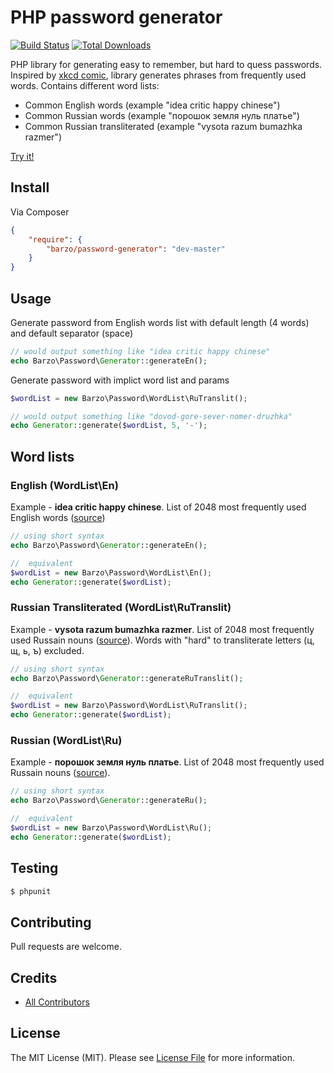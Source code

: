 PHP password generator
==================

[![Build Status](https://travis-ci.org/denys-potapov/password-generator.png?branch=master)](https://travis-ci.org/denys-potapov/password-generator )
[![Total Downloads](https://poser.pugx.org/barzo/password-generator/downloads.png)](https://packagist.org/packages/barzo/password-generator)

PHP library for generating easy to remember, but hard to quess passwords.
Inspired by [xkcd comic](http://xkcd.com/936/), library generates phrases from frequently used words. Contains different word lists:

* Common English words (example "idea critic happy chinese")
* Common Russian words (example "порошок земля нуль платье")
* Common Russian transliterated (example "vysota razum bumazhka razmer")

[Try it!](http://denyspotapov.com/password/)

## Install

Via Composer

``` json
{
    "require": {
        "barzo/password-generator": "dev-master"
    }
}
```

## Usage

Generate password from English words list with default length (4 words) and default separator (space)
``` php
// would output something like "idea critic happy chinese"
echo Barzo\Password\Generator::generateEn();
```

Generate password with implict word list and params

``` php
$wordList = new Barzo\Password\WordList\RuTranslit();

// would output something like "dovod-gore-sever-nomer-druzhka"
echo Generator::generate($wordList, 5, '-');
```

## Word lists

### English (WordList\En)

Example - **idea critic happy chinese**. List of 2048 most frequently used English words ([source](http://www.wordfrequency.info/top5000.asp))

``` php
// using short syntax
echo Barzo\Password\Generator::generateEn();

//  equivalent
$wordList = new Barzo\Password\WordList\En();
echo Generator::generate($wordList);
```

### Russian Transliterated (WordList\RuTranslit)
Example - **vysota razum bumazhka razmer**. List of 2048 most frequently used Russain nouns ([source](http://dict.ruslang.ru/freq.php)). Words with "hard" to transliterate letters (ц, щ, ь, ъ) excluded.

``` php
// using short syntax
echo Barzo\Password\Generator::generateRuTranslit();

//  equivalent
$wordList = new Barzo\Password\WordList\RuTranslit();
echo Generator::generate($wordList);
```

### Russian (WordList\Ru)
Example - **порошок земля нуль платье**. List of 2048 most frequently used Russain nouns ([source](http://dict.ruslang.ru/freq.php)). 

``` php
// using short syntax
echo Barzo\Password\Generator::generateRu();

//  equivalent
$wordList = new Barzo\Password\WordList\Ru();
echo Generator::generate($wordList);
```

## Testing

``` bash
$ phpunit
```


## Contributing

Pull requests are welcome. 


## Credits

- [All Contributors](https://github.com/denys-potapov/password-generator/contributors)


## License

The MIT License (MIT). Please see [License File](https://github.com/denys-potapov/password-generator/blob/master/LICENSE) for more information.
